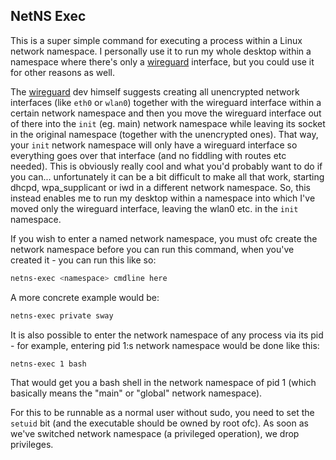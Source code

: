 ## NetNS Exec

This is a super simple command for executing a process within a Linux network namespace. I personally use it to run my whole desktop within a namespace where there's only a [wireguard](https://www.wireguard.com/) interface, but you could use it for other reasons as well.

The [wireguard](https://www.wireguard.com/) dev himself suggests creating all unencrypted network interfaces (like `eth0` or `wlan0`) together with the wireguard interface within a certain network namespace and then you move the wireguard interface out of there into the `init` (eg. main) network namespace while leaving its socket in the original namespace (together with the unencrypted ones). That way, your `init` network namespace will only have a wireguard interface so everything goes over that interface (and no fiddling with routes etc needed).
This is obviously really cool and what you'd probably want to do if you can... unfortunately it can be a bit difficult to make all that work, starting dhcpd, wpa_supplicant or iwd in a different network namespace. So, this instead enables me to run my desktop within a namespace into which I've moved only the wireguard interface, leaving the wlan0 etc. in the `init` namespace.

If you wish to enter a named network namespace, you must ofc create the network namespace before you can run this command, when you've created it - you can run this like so:

```sh
netns-exec <namespace> cmdline here
```

A more concrete example would be:
```sh
netns-exec private sway
```

It is also possible to enter the network namespace of any process via its pid - for example, entering pid 1:s network namespace would be done like this:

```sh
netns-exec 1 bash
```

That would get you a bash shell in the network namespace of pid 1 (which basically means the "main" or "global" network namespace).

For this to be runnable as a normal user without sudo, you need to set the `setuid` bit (and the executable should be owned by root ofc). As soon as we've switched network namespace (a privileged operation), we drop privileges.